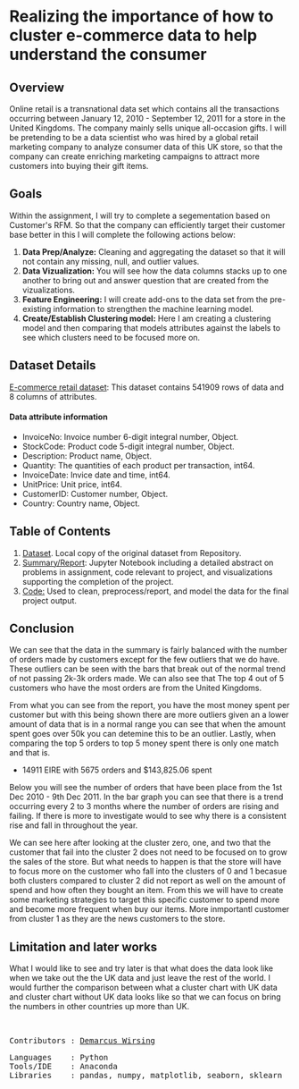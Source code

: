 # Realizing the importance of how to cluster e-commerce data to help understand the consumer

## Overview

Online retail is a transnational data set which contains all the transactions occurring between January 12, 2010 - September 12, 2011 for a store in the United Kingdoms. The company mainly sells unique all-occasion gifts. I will be pretending to be a data scientist who was hired by a global retail marketing company to analyze consumer data of this UK store, so that the company can create enriching marketing campaigns to attract more customers into buying their gift items. 

## Goals

Within the assignment, I will try to complete a segementation based on Customer's RFM. So that the company can efficiently target their customer base better in this I will complete the following actions below:
<ol>
  <li><b>Data Prep/Analyze:</b> Cleaning and aggregating the dataset so that it will not contain any missing, null, and outlier values.</li>
  <li><b>Data Vizualization:</b> You will see how the data columns stacks up to one another to bring out and answer question that are created from the vizualizations.</li>
  <li><b>Feature Engineering:</b> I will create add-ons to the data set from the pre-existing information to strengthen the machine learning model.</li>
  <li><b>Create/Establish Clustering model:</b> Here I am creating a clustering model and then comparing that models attributes against the labels to see which clusters need to be focused more on.</li>
</ol>

## Dataset Details
<a href=https://github.com/marcusw0602/DataAnalysis-and-Machine-Learning/blob/master/Assignments%26Projects/Clustering/OnlineRetail.csv.zip>E-commerce retail dataset</a>: This dataset contains 541909 rows of data and 8 columns of attributes. 

#### Data attribute information
- InvoiceNo: Invoice number 6-digit integral number, Object.
- StockCode: Product code 5-digit integral number, Object.
- Description: Product name, Object.
- Quantity: The quantities of each product per transaction, int64.
- InvoiceDate: Invice date and time, int64.
- UnitPrice: Unit price, int64.
- CustomerID: Customer number, Object.
- Country: Country name, Object. 

## Table of Contents

<ol>
  <li><a href=https://github.com/marcusw0602/DataAnalysis-and-Machine-Learning/blob/master/Assignments%26Projects/Clustering/OnlineRetail.csv.zip>Dataset</a>. Local copy of the original dataset from Repository.</li>
  <li><a href=https://github.com/marcusw0602/DataAnalysis-and-Machine-Learning/blob/master/Assignments%26Projects/Clustering/Clustering%20ML.ipynb>Summary/Report</a>: Jupyter Notebook including a detailed abstract on problems in assignment, code relevant to project, and visualizations supporting the completion of the project. </li>
  <li> <a href=https://github.com/marcusw0602/DataAnalysis-and-Machine-Learning/blob/master/Assignments%26Projects/Clustering/Code.ipynb>Code:</a> Used to clean, preprocess/report, and model the data for the final project output. </li>
</ol>

## Conclusion
We can see that the data in the summary is fairly balanced with the number of orders made by customers except for the few outliers that we do have. These outliers can be seen with the bars that break out of the normal trend of not passing 2k-3k orders made. We can also see that The top 4 out of 5 customers who have the most orders are from the United Kingdoms.

From what you can see from the report, you have the most money spent per customer but with this being shown there are more outliers given an a lower amount of data that is in a normal range you can see that when the amount spent goes over 50k you can detemine this to be an outlier. Lastly, when comparing the top 5 orders to top 5 money spent there is only one match and that is.

- 14911 EIRE with 5675 orders and $143,825.06 spent

Below you will see the number of orders that have been place from the 1st Dec 2010 - 9th Dec 2011. In the bar graph you can see that there is a trend occurring every 2 to 3 months where the number of orders are rising and failing. If there is more to investigate would to see why there is a consistent rise and fall in throughout the year.

We can see here after looking at the cluster zero, one, and two that the customer that fail into the cluster 2 does not need to be focused on to grow the sales of the store. But what needs to happen is that the store will have to focus more on the customer who fall into the clusters of 0 and 1 becasue both clusters compared to cluster 2 did not report as well on the amount of spend and how often they bought an item. From this we will have to create some marketing strategies to target this specific customer to spend more and become more frequent when buy our items. More inmportantl customer from cluster 1 as they are the news customers to the store.

## Limitation and later works

What I would like to see and try later is that what does the data look like when we take out the the UK data and just leave the rest of the world. I would further the comparison between what a cluster chart with UK data and cluster chart without UK data looks like so that we can focus on bring the numbers in other countries up more than UK. 

<br>
<pre>
Contributors : <a href=https://github.com/marcusw0602>Demarcus Wirsing</a>
</pre>

<pre>
Languages    : Python
Tools/IDE    : Anaconda
Libraries    : pandas, numpy, matplotlib, seaborn, sklearn
</pre>
